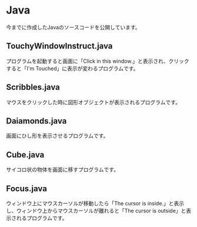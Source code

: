 # Java
今までに作成したJavaのソースコードを公開しています。
## TouchyWindowInstruct.java
プログラムを起動すると画面に「Click in this window.」と表示され、クリックすると「I'm Touched」に表示が変わるプログラムです。

## Scribbles.java
マウスをクリックした時に図形オブジェクトが表示されるプログラムです。

## Daiamonds.java
画面にひし形を表示させるプログラムです。

## Cube.java
サイコロ状の物体を画面に移すプログラムです。

## Focus.java
ウィンドウ上にマウスカーソルが移動したら「The cursor is inside.」と表示し、ウィンドウ上からマウスカーソルが離れると「The cursor is outside」と表示されるプログラムです。
